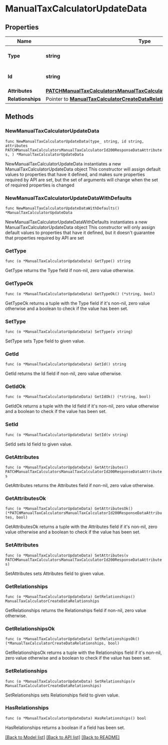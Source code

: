 # ManualTaxCalculatorUpdateData

## Properties

Name | Type | Description | Notes
------------ | ------------- | ------------- | -------------
**Type** | **string** | The resource&#39;s type | 
**Id** | **string** | The resource&#39;s id | 
**Attributes** | [**PATCHManualTaxCalculatorsManualTaxCalculatorId200ResponseDataAttributes**](PATCHManualTaxCalculatorsManualTaxCalculatorId200ResponseDataAttributes.md) |  | 
**Relationships** | Pointer to [**ManualTaxCalculatorCreateDataRelationships**](ManualTaxCalculatorCreateDataRelationships.md) |  | [optional] 

## Methods

### NewManualTaxCalculatorUpdateData

`func NewManualTaxCalculatorUpdateData(type_ string, id string, attributes PATCHManualTaxCalculatorsManualTaxCalculatorId200ResponseDataAttributes, ) *ManualTaxCalculatorUpdateData`

NewManualTaxCalculatorUpdateData instantiates a new ManualTaxCalculatorUpdateData object
This constructor will assign default values to properties that have it defined,
and makes sure properties required by API are set, but the set of arguments
will change when the set of required properties is changed

### NewManualTaxCalculatorUpdateDataWithDefaults

`func NewManualTaxCalculatorUpdateDataWithDefaults() *ManualTaxCalculatorUpdateData`

NewManualTaxCalculatorUpdateDataWithDefaults instantiates a new ManualTaxCalculatorUpdateData object
This constructor will only assign default values to properties that have it defined,
but it doesn't guarantee that properties required by API are set

### GetType

`func (o *ManualTaxCalculatorUpdateData) GetType() string`

GetType returns the Type field if non-nil, zero value otherwise.

### GetTypeOk

`func (o *ManualTaxCalculatorUpdateData) GetTypeOk() (*string, bool)`

GetTypeOk returns a tuple with the Type field if it's non-nil, zero value otherwise
and a boolean to check if the value has been set.

### SetType

`func (o *ManualTaxCalculatorUpdateData) SetType(v string)`

SetType sets Type field to given value.


### GetId

`func (o *ManualTaxCalculatorUpdateData) GetId() string`

GetId returns the Id field if non-nil, zero value otherwise.

### GetIdOk

`func (o *ManualTaxCalculatorUpdateData) GetIdOk() (*string, bool)`

GetIdOk returns a tuple with the Id field if it's non-nil, zero value otherwise
and a boolean to check if the value has been set.

### SetId

`func (o *ManualTaxCalculatorUpdateData) SetId(v string)`

SetId sets Id field to given value.


### GetAttributes

`func (o *ManualTaxCalculatorUpdateData) GetAttributes() PATCHManualTaxCalculatorsManualTaxCalculatorId200ResponseDataAttributes`

GetAttributes returns the Attributes field if non-nil, zero value otherwise.

### GetAttributesOk

`func (o *ManualTaxCalculatorUpdateData) GetAttributesOk() (*PATCHManualTaxCalculatorsManualTaxCalculatorId200ResponseDataAttributes, bool)`

GetAttributesOk returns a tuple with the Attributes field if it's non-nil, zero value otherwise
and a boolean to check if the value has been set.

### SetAttributes

`func (o *ManualTaxCalculatorUpdateData) SetAttributes(v PATCHManualTaxCalculatorsManualTaxCalculatorId200ResponseDataAttributes)`

SetAttributes sets Attributes field to given value.


### GetRelationships

`func (o *ManualTaxCalculatorUpdateData) GetRelationships() ManualTaxCalculatorCreateDataRelationships`

GetRelationships returns the Relationships field if non-nil, zero value otherwise.

### GetRelationshipsOk

`func (o *ManualTaxCalculatorUpdateData) GetRelationshipsOk() (*ManualTaxCalculatorCreateDataRelationships, bool)`

GetRelationshipsOk returns a tuple with the Relationships field if it's non-nil, zero value otherwise
and a boolean to check if the value has been set.

### SetRelationships

`func (o *ManualTaxCalculatorUpdateData) SetRelationships(v ManualTaxCalculatorCreateDataRelationships)`

SetRelationships sets Relationships field to given value.

### HasRelationships

`func (o *ManualTaxCalculatorUpdateData) HasRelationships() bool`

HasRelationships returns a boolean if a field has been set.


[[Back to Model list]](../README.md#documentation-for-models) [[Back to API list]](../README.md#documentation-for-api-endpoints) [[Back to README]](../README.md)


